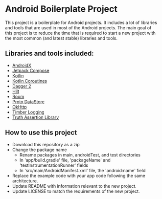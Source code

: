# Android Boilerplate Project

This project is a boilerplate for Android projects. It includes a lot of libraries and tools that
are used in most of the Android projects. The main goal of this project is to reduce the time that
is required to start a new project with the most common (and latest stable) libraries and tools.

## Libraries and tools included:
- [AndroidX](https://developer.android.com/jetpack/androidx)
- [Jetpack Compose](https://developer.android.com/jetpack/compose)
- [Kotlin](https://kotlinlang.org/)
- [Kotlin Coroutines](https://kotlinlang.org/docs/reference/coroutines-overview.html)
- [Dagger 2](https://dagger.dev/)
- [Hilt](https://dagger.dev/hilt/)
- [Room](https://developer.android.com/training/data-storage/room)
- [Proto DataStore](https://developer.android.com/topic/libraries/architecture/datastore)
- [OkHttp](https://square.github.io/okhttp/)
- [Timber Logging](https://github.com/JakeWharton/timber)
- [Truth Assertion Library](https://truth.dev/)

## How to use this project
* Download this repository as a zip 
* Change the package name
  * Rename packages in main, androidTest, and test directories
  * In 'app/build.gradle' file, 'packageName' and 'testInstrumentationRunner' fields
  * In 'src/main/AndroidManifest.xml' file, the 'android:name' field
* Replace the example code with your app code following the same architecture.
* Update README with information relevant to the new project.
* Update LICENSE to match the requirements of the new project.
